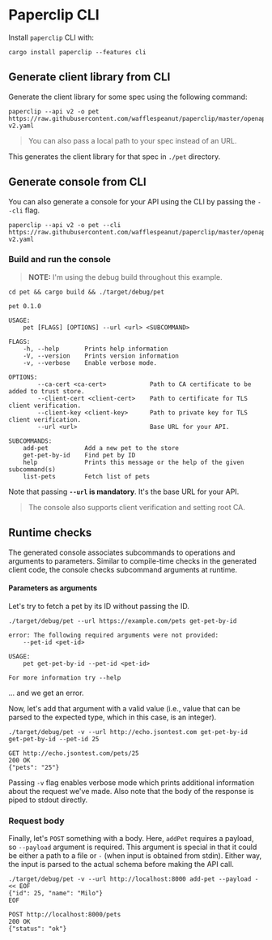 # Paperclip CLI

Install `paperclip` CLI with:

```
cargo install paperclip --features cli
```

## Generate client library from CLI

Generate the client library for some spec using the following command:

```
paperclip --api v2 -o pet https://raw.githubusercontent.com/wafflespeanut/paperclip/master/openapi/tests/pet-v2.yaml
```

> You can also pass a local path to your spec instead of an URL.

This generates the client library for that spec in `./pet` directory.

## Generate console from CLI

You can also generate a console for your API using the CLI by passing the `--cli` flag.

```
paperclip --api v2 -o pet --cli https://raw.githubusercontent.com/wafflespeanut/paperclip/master/openapi/tests/pet-v2.yaml
```

### Build and run the console

> **NOTE:** I'm using the debug build throughout this example.

```
cd pet && cargo build && ./target/debug/pet
```

    pet 0.1.0

    USAGE:
        pet [FLAGS] [OPTIONS] --url <url> <SUBCOMMAND>

    FLAGS:
        -h, --help       Prints help information
        -V, --version    Prints version information
        -v, --verbose    Enable verbose mode.

    OPTIONS:
            --ca-cert <ca-cert>            Path to CA certificate to be added to trust store.
            --client-cert <client-cert>    Path to certificate for TLS client verification.
            --client-key <client-key>      Path to private key for TLS client verification.
            --url <url>                    Base URL for your API.

    SUBCOMMANDS:
        add-pet          Add a new pet to the store
        get-pet-by-id    Find pet by ID
        help             Prints this message or the help of the given subcommand(s)
        list-pets        Fetch list of pets

Note that passing **`--url` is mandatory**. It's the base URL for your API.

> The console also supports client verification and setting root CA.

## Runtime checks

The generated console associates subcommands to operations and arguments to parameters. Similar to compile-time checks in the generated client code, the console checks subcommand arguments at runtime.

#### Parameters as arguments

Let's try to fetch a pet by its ID without passing the ID.

```
./target/debug/pet --url https://example.com/pets get-pet-by-id
```

    error: The following required arguments were not provided:
        --pet-id <pet-id>

    USAGE:
        pet get-pet-by-id --pet-id <pet-id>

    For more information try --help

... and we get an error.

Now, let's add that argument with a valid value (i.e., value that can be parsed to the expected type, which in this case, is an integer).

```
./target/debug/pet -v --url http://echo.jsontest.com get-pet-by-id get-pet-by-id --pet-id 25

GET http://echo.jsontest.com/pets/25
200 OK
{"pets": "25"}
```

Passing `-v` flag enables verbose mode which prints additional information about the request we've made. Also note that the body of the response is piped to stdout directly.

### Request body

Finally, let's `POST` something with a body. Here, `addPet` requires a payload, so `--payload` argument is required. This argument is special in that it could be either a path to a file or `-` (when input is obtained from stdin). Either way, the input is parsed to the actual schema before making the API call.

```
./target/debug/pet -v --url http://localhost:8000 add-pet --payload - << EOF
{"id": 25, "name": "Milo"}
EOF

POST http://localhost:8000/pets
200 OK
{"status": "ok"}
```
